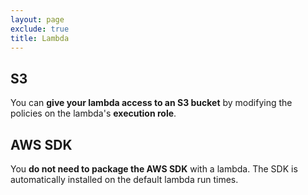 ```yaml
---
layout: page
exclude: true
title: Lambda
---
```


## S3

You can **give your lambda access to an S3 bucket** by modifying the policies on the lambda's **execution role**.

## AWS SDK

You **do not need to package the AWS SDK** with a lambda. The SDK is automatically installed on the default lambda run times.

<!--stackedit_data:
eyJoaXN0b3J5IjpbMjg1NjI1OTM3LDExMzc3MTM1NTAsMTA4Nj
kzMTI4OCwxOTk1OTQ2NzIyXX0=
-->
